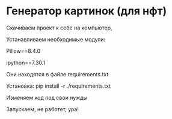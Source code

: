 # Генератор картинок (для нфт)

Скачиваем проект к себе на компьютер,

Устанавливаем необходимые модули:


  Pillow==8.4.0
  
  ipython==7.30.1


Они находятся в файле requirements.txt

Установка: pip install -r ./requirements.txt


Изменяем код под свои нужды

Запускаем, не работет, ура!

